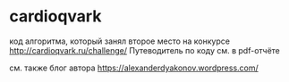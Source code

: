 # cardioqvark

код алгоритма, который занял второе место на конкурсе http://cardioqvark.ru/challenge/
Путеводитель по коду см. в pdf-отчёте

см. также блог автора https://alexanderdyakonov.wordpress.com/
